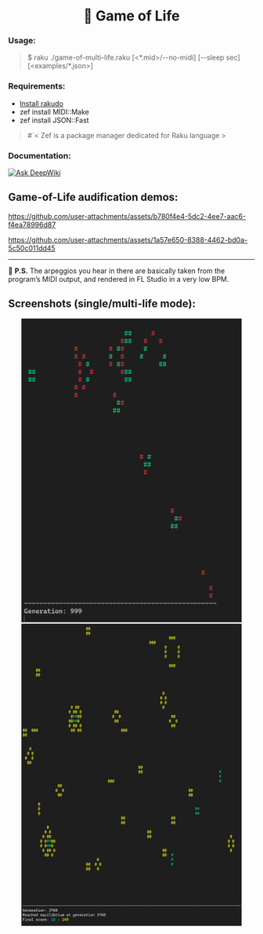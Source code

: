 <h1 align="center">🌱 Game of Life</h1>

### Usage:
  > $ raku ./game-of-multi-life.raku [<\*.mid>/--no-midi] [--sleep sec] [<examples/\*.json>]

### Requirements:
  - [Install rakudo](https://rakudo.org/downloads)
  - zef install MIDI::Make
  - zef install JSON::Fast
  > #`< Zef is a package manager dedicated for Raku language >

### Documentation:
<a href="https://deepwiki.com/amp1ee/game-of-life-MIDI"><img src="https://deepwiki.com/badge.svg" alt="Ask DeepWiki"></a>


## Game-of-Life audification demos:

https://github.com/user-attachments/assets/b780f4e4-5dc2-4ee7-aac6-f4ea78996d87


https://github.com/user-attachments/assets/1a57e650-8388-4462-bd0a-5c50c011dd45



---
📌 **P.S.** The arpeggios you hear in there are basically taken from the program’s MIDI output, and rendered in FL Studio in a very low BPM.

## Screenshots (single/multi-life mode):
<p align="center">
  <img src="assets/Capture.PNG"       alt="Game of Life preview" width="450">
  <img src="assets/Capture-multi.PNG" alt="Game of Life multi"   width="450">
</p>

